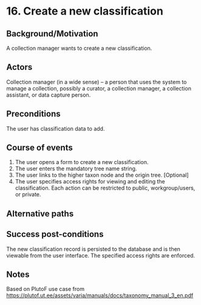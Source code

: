 # 16. Create a new classification

## Background/Motivation
A collection manager wants to create a new classification.

## Actors
Collection manager (in a wide sense) – a person that uses the system to manage a collection, possibly a curator, a collection manager, a collection assistant, or data capture person.

## Preconditions
The user has classification data to add.

## Course of events
  1. The user opens a form to create a new classification.
  2. The user enters the mandatory tree name string.
  3. The user links to the higher taxon node and the origin tree. [Optional]
  4. The user specifies access rights for viewing and editing the classification. Each action can be restricted to public, workgroup/users, or private.

## Alternative paths

## Success post-conditions
The new classification record is persisted to the database and is then viewable from the user interface. The specified access rights are enforced.

## Notes
Based on PlutoF use case from https://plutof.ut.ee/assets/varia/manuals/docs/taxonomy_manual_3_en.pdf